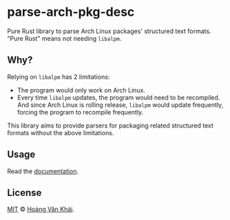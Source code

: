 # parse-arch-pkg-desc

Pure Rust library to parse Arch Linux packages' structured text formats. "Pure Rust" means not needing `libalpm`.

## Why?

Relying on `libalpm` has 2 limitations:
* The program would only work on Arch Linux.
* Every time `libalpm` updates, the program would need to be recompiled. And since Arch Linux is rolling release, `libalpm` would update frequently, forcing the program to recompile frequently.

This library aims to provide parsers for packaging related structured text formats without the above limitations.

## Usage

Read the [documentation](https://docs.rs/parse-arch-pkg-desc).

## License

[MIT](https://github.com/KSXGitHub/parse-arch-pkg-desc/blob/master/LICENSE.md) © [Hoàng Văn Khải](https://github.com/KSXGitHub).

